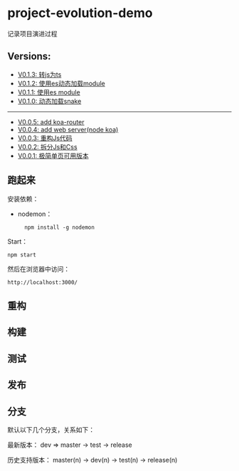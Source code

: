 # project-evolution-demo

记录项目演进过程

## Versions:

* [V0.1.3: 转js为ts](versions/0.1.3.md)
* [V0.1.2: 使用es动态加载module](versions/0.1.2.md)
* [V0.1.1: 使用es module](versions/0.1.1.md)
* [V0.1.0: 动态加载snake](versions/0.1.0.md)
---
* [V0.0.5: add koa-router](versions/0.0.5.md)
* [V0.0.4: add web server(node koa)](versions/0.0.4.md)
* [V0.0.3: 重构Js代码](versions/0.0.3.md)
* [V0.0.2: 拆分Js和Css](versions/0.0.2.md)
* [V0.0.1: 极简单页可用版本](versions/0.0.1.md)

## 跑起来

安装依赖：

* nodemon：

		npm install -g nodemon


Start：

	npm start

然后在浏览器中访问：

	http://localhost:3000/


## 重构

## 构建

## 测试

## 发布

## 分支

默认以下几个分支，关系如下：

最新版本：
dev => master -> test -> release

历史支持版本：
master(n) -> dev(n) -> test(n) -> release(n)
